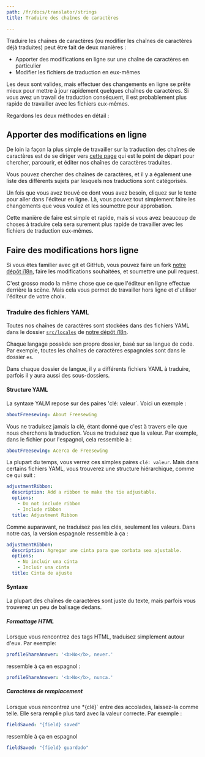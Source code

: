 ```yaml
---
path: /fr/docs/translator/strings
title: Traduire des chaînes de caractères

---
```


Traduire les chaînes de caractères (ou modifier les chaînes de caractères déjà traduites)
peut être fait de deux manières :

 - Apporter des modifications en ligne sur une chaîne de caractères en particulier
 - Modifier les fichiers de traduction en eux-mêmes

Les deux sont valides, mais effectuer des changements en ligne se prête mieux pour mettre à jour rapidement
quelques chaînes de caractères. Si vous avez un travail de traduction conséquent,
il est probablement plus rapide de travailler avec les fichiers eux-mêmes.

Regardons les deux méthodes en détail :

## Apporter des modifications en ligne

De loin la façon la plus simple de travailler sur la traduction des chaînes de caractères est de se diriger 
vers [cette page](/fr/i18n) qui est le point de départ pour chercher, parcourir, et éditer nos chaînes de caractères traduites.

Vous pouvez chercher des chaînes de caractères, et il y a également une liste des différents sujets
par lesquels nos traductions sont catégorisés.

Un fois que vous avez trouvé ce dont vous avez besoin, cliquez sur le texte pour aller dans l'éditeur en ligne. Là, 
vous pouvez tout simplement faire les changements que vous voulez et les soumettre pour approbation.

Cette manière de faire est simple et rapide, mais si vous avez beaucoup de choses à traduire
cela sera surement plus rapide de travailler avec les fichiers de traduction eux-mêmes.

## Faire des modifications hors ligne

Si vous êtes familier avec git et GitHub, vous pouvez 
faire un fork [notre dépôt i18n](https://github.com/freesewing/i18n), 
faire les modifications souhaitées, et soumettre une pull request.

C'est grosso modo la même chose que ce que l'éditeur en ligne effectue derrière la scène. 
Mais cela vous permet de travailler hors ligne et d'utiliser l'éditeur de votre choix.

### Traduire des fichiers YAML

Toutes nos chaînes de caractères sont stockées dans des fichiers YAML dans 
le dossier [`src/locales`](https://github.com/freesewing/i18n/tree/develop/src/locales) de 
[notre dépôt i18n](https://github.com/freesewing/i18n).

Chaque langage possède son propre dossier, basé sur sa langue de code.
Par exemple, toutes les chaînes de caractères espagnoles sont dans le dossier `es`.

Dans chaque dossier de langue, il y a différents fichiers YAML à traduire, parfois 
il y aura aussi des sous-dossiers.

#### Structure YAML 

La syntaxe YALM repose sur des paires 'clé: valeur`. Voici un exemple :

```yaml
aboutFreesewing: About Freesewing
```

Vous ne traduisez jamais la clé, étant donné que c'est à travers elle que nous cherchons la traduction.
Vous ne traduisez que la valeur. Par exemple, dans le fichier pour l'espagnol, cela ressemble à :

```yaml
aboutFreesewing: Acerca de Freesewing
```

La plupart du temps, vous verrez ces simples paires `clé: valeur`.
Mais dans certains fichiers YAML, vous trouverez une structure hiérarchique, comme ce qui suit :


```yaml
adjustmentRibbon:
  description: Add a ribbon to make the tie adjustable.
  options:
    - Do not include ribbon
    - Include ribbon
  title: Adjustment Ribbon
```

Comme auparavant, ne traduisez pas les clés, seulement les valeurs. Dans notre cas, la version espagnole ressemble à ça :

```yaml
adjustmentRibbon:
  description: Agregar une cinta para que corbata sea ajustable.
  options:
    - No incluir una cinta
    - Incluir una cinta
  title: Cinta de ajuste 
```

#### Syntaxe

La plupart des chaînes de caractères sont juste du texte, mais parfois vous trouverez un peu de balisage dedans.

##### Formattage HTML

Lorsque vous rencontrez des tags HTML, traduisez simplement autour d'eux. Par exemple:

```yaml
profileShareAnswer: '<b>No</b>, never.'
```

ressemble à ça en espagnol :

```yaml
profileShareAnswer: '<b>No</b>, nunca.'
```

##### Caractères de remplacement

Lorsque vous rencontrez une *{clé}` entre des accolades, laissez-la comme telle.
Elle sera remplie plus tard avec la valeur correcte. Par exemple :

```yaml
fieldSaved: "{field} saved"
```

ressemble à ça en espagnol


```yaml
fieldSaved: "{field} guardado"
```

